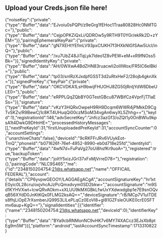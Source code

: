 ## Upload your Creds.json file here!
{"noiseKey":{"private":{"type":"Buffer","data":"EJvoiu0sPQPt/z9eGrg1fEHoc1Traa80828Hc0NMTGc="},"public":{"type":"Buffer","data":"CejpOPKZiQxLi/QDROw5y9RTH9T0YGr/ekRk2D+zYEM="}},"pairingEphemeralKeyPair":{"private":{"type":"Buffer","data":"gN7XEHtYEfmLV93pxCfJKH7f3HXkNlGfSAw5UcI/inQ="},"public":{"type":"Buffer","data":"/xu7UbZ48JiTqLyk7ldeo1Z8vPEW+eM+xR9fNOss5Bk="}},"signedIdentityKey":{"private":{"type":"Buffer","data":"AH/0WXwA4BdZHN83ruacwIi2olIIWox/FR5IC6eIBkI="},"public":{"type":"Buffer","data":"tp03/snIRzXJxdpfGSST3d2uRtxHeF2/28ojb4gknXk="}},"signedPreKey":{"keyPair":{"private":{"type":"Buffer","data":"OKCVDKA1LsH9bwijFHUOHJ8ZG50jRnIjYdW6DbeULE0="},"public":{"type":"Buffer","data":"eRPPLQqZQbBY0GTestGBcu87WBifCz4VprFjT7laESs="}},"signature":{"type":"Buffer","data":"vKzY3HQRxOwpeH9RH9Dcqm6WWR4jPMkkD9CgTvSKZv/R9BewCj1c8KT4UHuqQi00czMSoM34vgAn6wyXL5Zhhg=="},"keyId":1},"registrationId":146,"advSecretKey":"Jnfcz3azGf3/oZQt1y0OnBWlu9kpsA1t4DwkG9DHnHE=","processedHistoryMessages":[],"nextPreKeyId":31,"firstUnuploadedPreKeyId":31,"accountSyncCounter":0,"accountSettings":{"unarchiveChats":false},"deviceId":"9cRKFFrJRv6VUykEot-TmQ","phoneId":"b071626f-76ef-4952-8990-eb0d718e25fd","identityId":{"type":"Buffer","data":"4wN7d+FuPaVg27oUi8hsfKr9uoA="},"registered":true,"backupToken":{"type":"Buffer","data":"joItY5xizJGrl37xFxMjVrreD78="},"registration":{},"pairingCode":"NLC9S465","me":{"id":"2348150204754:21@s.whatsapp.net","name":"OFFICAIL FEDERAL"},"account":{"details":"CP6yvpwGEOOY/LAGGAEgACgA","accountSignatureKey":"hr1xtE0yic0L28cru/oxjvhcAJzPcQmxdvym0SD2bkw=","accountSignature":"m9Sd1KYHVXwt+IcwQRvAOkm+xXLUU9kMXGBkLfwUxYXdwxdgbp1e7E9snOQvqB56XYdD0JnKtKQx0FLMG2ksAQ==","deviceSignature":"rB/MCp7V1uITDEs8fhjLiOpE7rXsmberJQ99S3LlLePLqCz0EoVI8+gI81GZFsleOUKE0crE0SFTmv6aup+KgQ=="},"signalIdentities":[{"identifier":{"name":"2348150204754:21@s.whatsapp.net","deviceId":0},"identifierKey":{"type":"Buffer","data":"BYa9cbRNMonNC9vHK7v6MY74XACcz3EJsXb8ptEg9m5M"}}],"platform":"android","lastAccountSyncTimestamp":1713310822}

